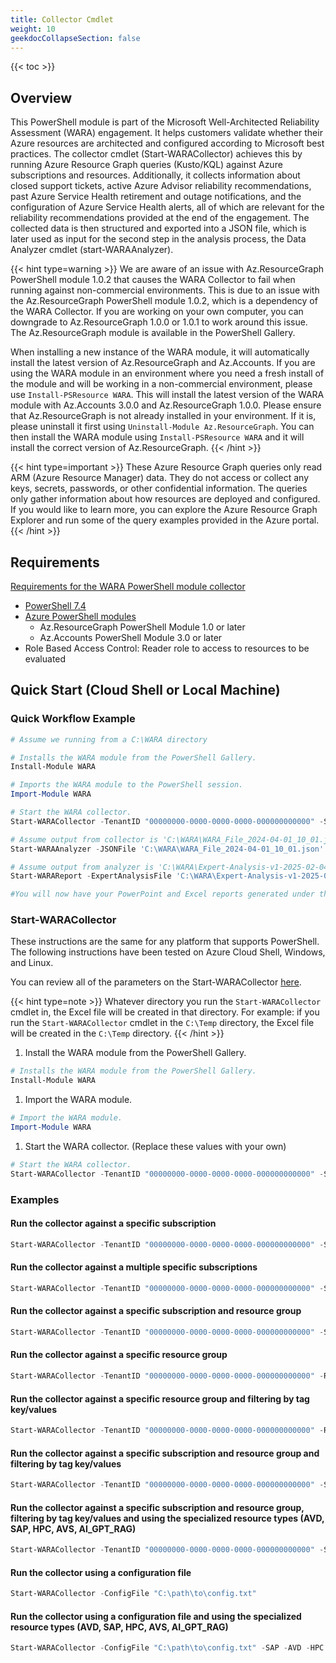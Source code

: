 ```yaml
---
title: Collector Cmdlet
weight: 10
geekdocCollapseSection: false
---
```


{{< toc >}}

## Overview

This PowerShell module is part of the Microsoft Well-Architected Reliability Assessment (WARA) engagement. It helps customers validate whether their Azure resources are architected and configured according to Microsoft best practices. The collector cmdlet (Start-WARACollector) achieves this by running Azure Resource Graph queries (Kusto/KQL) against Azure subscriptions and resources. Additionally, it collects information about closed support tickets, active Azure Advisor reliability recommendations, past Azure Service Health retirement and outage notifications, and the configuration of Azure Service Health alerts, all of which are relevant for the reliability recommendations provided at the end of the engagement. The collected data is then structured and exported into a JSON file, which is later used as input for the second step in the analysis process, the Data Analyzer cmdlet (start-WARAAnalyzer).

{{< hint type=warning >}}
We are aware of an issue with Az.ResourceGraph PowerShell module 1.0.2 that causes the WARA Collector to fail when running against non-commercial environments. This is due to an issue with the Az.ResourceGraph PowerShell module 1.0.2, which is a dependency of the WARA Collector. If you are working on your own computer, you can downgrade to Az.ResourceGraph 1.0.0 or 1.0.1 to work around this issue. The Az.ResourceGraph module is available in the PowerShell Gallery.

When installing a new instance of the WARA module, it will automatically install the latest version of Az.ResourceGraph and Az.Accounts. If you are using the WARA module in an environment where you need a fresh install of the module and will be working in a non-commercial environment, please use `Install-PSResource WARA`. This will install the latest version of the WARA module with Az.Accounts 3.0.0 and Az.ResourceGraph 1.0.0. Please ensure that Az.ResourceGraph is not already installed in your environment. If it is, please uninstall it first using `Uninstall-Module Az.ResourceGraph`. You can then install the WARA module using `Install-PSResource WARA` and it will install the correct version of Az.ResourceGraph.
{{< /hint >}}

{{< hint type=important >}}
These Azure Resource Graph queries only read ARM (Azure Resource Manager) data. They do not access or collect any keys, secrets, passwords, or other confidential information. The queries only gather information about how resources are deployed and configured. If you would like to learn more, you can explore the Azure Resource Graph Explorer and run some of the query examples provided in the Azure portal.
{{< /hint >}}

## Requirements

[Requirements for the WARA PowerShell module collector](https://github.com/Azure/Well-Architected-Reliability-Assessment?tab=readme-ov-file#requirements)

- [PowerShell 7.4](https://learn.microsoft.com/en-us/powershell/scripting/install/installing-powershell?view=powershell-7.4)
- [Azure PowerShell modules](https://learn.microsoft.com/en-us/powershell/azure/install-azps-windows?view=azps-12.1.0&tabs=powershell&pivots=windows-psgallery)
  - Az.ResourceGraph PowerShell Module 1.0 or later
  - Az.Accounts PowerShell Module 3.0 or later
- Role Based Access Control: Reader role to access to resources to be evaluated

## Quick Start (Cloud Shell or Local Machine)

### Quick Workflow Example

```PowerShell
# Assume we running from a C:\WARA directory

# Installs the WARA module from the PowerShell Gallery.
Install-Module WARA

# Imports the WARA module to the PowerShell session.
Import-Module WARA

# Start the WARA collector.
Start-WARACollector -TenantID "00000000-0000-0000-0000-000000000000" -SubscriptionIds "/subscriptions/00000000-0000-0000-0000-000000000000"

# Assume output from collector is 'C:\WARA\WARA_File_2024-04-01_10_01.json'
Start-WARAAnalyzer -JSONFile 'C:\WARA\WARA_File_2024-04-01_10_01.json'

# Assume output from analyzer is 'C:\WARA\Expert-Analysis-v1-2025-02-04-11-14.xlsx'
Start-WARAReport -ExpertAnalysisFile 'C:\WARA\Expert-Analysis-v1-2025-02-04-11-14.xlsx'

#You will now have your PowerPoint and Excel reports generated under the C:\WARA directory.
```

### Start-WARACollector

These instructions are the same for any platform that supports PowerShell. The following instructions have been tested on Azure Cloud Shell, Windows, and Linux.

You can review all of the parameters on the Start-WARACollector [here](https://github.com/Azure/Well-Architected-Reliability-Assessment/blob/main/docs/wara/Start-WARACollector.md).

{{< hint type=note >}}
Whatever directory you run the `Start-WARACollector` cmdlet in, the Excel file will be created in that directory. For example: if you run the `Start-WARACollector` cmdlet in the `C:\Temp` directory, the Excel file will be created in the `C:\Temp` directory.
{{< /hint >}}

1. Install the WARA module from the PowerShell Gallery.

```powershell
# Installs the WARA module from the PowerShell Gallery.
Install-Module WARA
```

1. Import the WARA module.

```powershell
# Import the WARA module.
Import-Module WARA
```

1. Start the WARA collector. (Replace these values with your own)

```powershell
# Start the WARA collector.
Start-WARACollector -TenantID "00000000-0000-0000-0000-000000000000" -SubscriptionIds "/subscriptions/00000000-0000-0000-0000-000000000000"
```

### Examples

#### Run the collector against a specific subscription

```PowerShell
Start-WARACollector -TenantID "00000000-0000-0000-0000-000000000000" -SubscriptionIds "/subscriptions/00000000-0000-0000-0000-000000000000"
```

#### Run the collector against a multiple specific subscriptions

```PowerShell
Start-WARACollector -TenantID "00000000-0000-0000-0000-000000000000" -SubscriptionIds @("/subscriptions/00000000-0000-0000-0000-000000000000","/subscriptions/00000000-0000-0000-0000-000000000001")
```

#### Run the collector against a specific subscription and resource group

```PowerShell
Start-WARACollector -TenantID "00000000-0000-0000-0000-000000000000" -SubscriptionIds "/subscriptions/00000000-0000-0000-0000-000000000000" -ResourceGroups "/subscriptions/00000000-0000-0000-0000-000000000000/resourceGroups/RG-001"
```

#### Run the collector against a specific resource group

```PowerShell
Start-WARACollector -TenantID "00000000-0000-0000-0000-000000000000" -ResourceGroups "/subscriptions/00000000-0000-0000-0000-000000000000/resourceGroups/RG-001"
```

#### Run the collector against a specific resource group and filtering by tag key/values

```PowerShell
Start-WARACollector -TenantID "00000000-0000-0000-0000-000000000000" -ResourceGroups "/subscriptions/00000000-0000-0000-0000-000000000000/resourceGroups/RG-001" -Tags "Env||Environment"
```

#### Run the collector against a specific subscription and resource group and filtering by tag key/values

```PowerShell
Start-WARACollector -TenantID "00000000-0000-0000-0000-000000000000" -SubscriptionIds "/subscriptions/00000000-0000-0000-0000-000000000000" -ResourceGroups "/subscriptions/00000000-0000-0000-0000-000000000000/resourceGroups/RG-001" -Tags "Env||Environment!~Dev||QA" -AVD -SAP -HPC -AVS -AI_GPT_RAG
```

#### Run the collector against a specific subscription and resource group, filtering by tag key/values and using the specialized resource types (AVD, SAP, HPC, AVS, AI_GPT_RAG)

```PowerShell
Start-WARACollector -TenantID "00000000-0000-0000-0000-000000000000" -SubscriptionIds "/subscriptions/00000000-0000-0000-0000-000000000000" -ResourceGroups "/subscriptions/00000000-0000-0000-0000-000000000000/resourceGroups/RG-001" -Tags "Env||Environment!~Dev||QA" -AVD -SAP -HPC -AI_GPT_RAG -AVS
```

#### Run the collector using a configuration file

```PowerShell
Start-WARACollector -ConfigFile "C:\path\to\config.txt"
```

#### Run the collector using a configuration file and using the specialized resource types (AVD, SAP, HPC, AVS, AI_GPT_RAG)

```PowerShell
Start-WARACollector -ConfigFile "C:\path\to\config.txt" -SAP -AVD -HPC -AVS -AI_GPT_RAG
```
